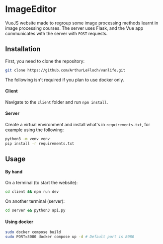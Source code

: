 # ImageEditor

VueJS website made to regroup some image processing methods learnt in image processing courses.
The server uses Flask, and the Vue app communicates with the server with `POST` requests.

## Installation

First, you need to clone the repository:
```bash
git clone https://github.com/ArthurLeFloch/vanlife.git
```

The following isn't required if you plan to use docker only.

#### Client
Navigate to the `client` folder and run `npm install`.

#### Server
Create a virtual environment and install what's in `requirements.txt`,
for example using the following:
```bash
python3 -m venv venv
pip install -r requirements.txt
```

## Usage

#### By hand

On a terminal (to start the website):
```bash
cd client && npm run dev
```

On another terminal (server):
```bash
cd server && python3 api.py
```

#### Using docker

```bash
sudo docker compose build
sudo PORT=3000 docker compose up -d # Default port is 8080
```